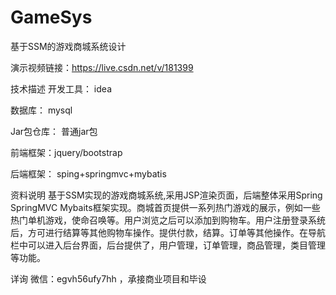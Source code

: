 # GameSys
基于SSM的游戏商城系统设计

演示视频链接：https://live.csdn.net/v/181399

技术描述
开发工具： idea

数据库： mysql

Jar包仓库： 普通jar包

前端框架：jquery/bootstrap

后端框架： sping+springmvc+mybatis

资料说明
基于SSM实现的游戏商城系统,采用JSP渲染页面，后端整体采用Spring SpringMVC Mybaits框架实现。商城首页提供一系列热门游戏的展示，例如一些热门单机游戏，使命召唤等。用户浏览之后可以添加到购物车。用户注册登录系统后，方可进行结算等其他购物车操作。提供付款，结算。订单等其他操作。在导航栏中可以进入后台界面，后台提供了，用户管理，订单管理，商品管理，类目管理等功能。

详询 微信：egvh56ufy7hh ，承接商业项目和毕设
